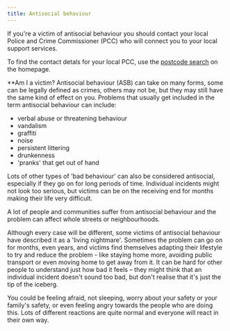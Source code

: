 ```yaml
---
title: Antisocial behaviour
---
```

If you're a victim of antisocial behaviour you should contact your local Police and Crime Commissioner (PCC) who will connect you to your local support services.

To find the contact detals for your local PCC, use the [postcode search](index.html) on the homepage. 

**Am I a victim?
Antisocial behaviour (ASB) can take on many forms, some can be legally defined as crimes, others may not be, but they may still have the same kind of effect on you.
Problems that usually get included in the term antisocial behaviour can include:

- verbal abuse or threatening behaviour
- vandalism
- graffiti
- noise
- persistent littering
- drunkenness
- 'pranks' that get out of hand

Lots of other types of 'bad behaviour' can also be considered antisocial, especially if they go on for long periods of time. Individual incidents might not look too serious, but victims can be on the receiving end for months making their life very difficult.

A lot of people and communities suffer from antisocial behaviour and the problem can affect whole streets or neighbourhoods.


Although every case will be different, some victims of antisocial behaviour have described it as a 'living nightmare'. Sometimes the problem can go on for months, even years, and victims find themselves adapting their lifestyle to try and reduce the problem - like staying home more, avoiding public transport or even moving home to get away from it. It can be hard for other people to understand just how bad it feels – they might think that an individual incident doesn't sound too bad, but don't realise that it's just the tip of the iceberg.

You could be feeling afraid, not sleeping, worry about your safety or your family's safety, or even feeling angry towards the people who are doing this. Lots of different reactions are quite normal and everyone will react in their own way.
